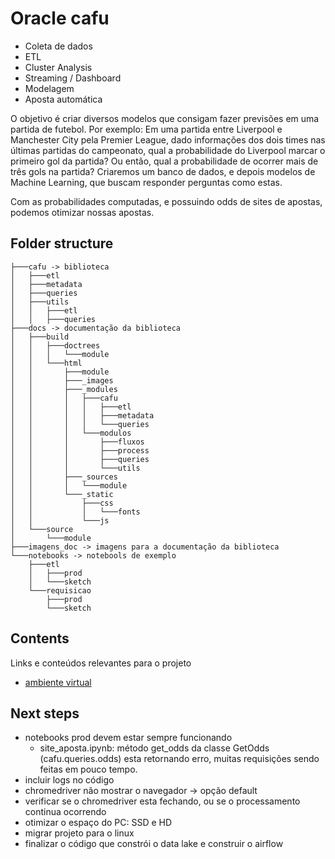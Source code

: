 # Oracle cafu

- Coleta de dados
- ETL
- Cluster Analysis
- Streaming / Dashboard
- Modelagem
- Aposta automática

O objetivo é criar diversos modelos que consigam fazer previsões em uma partida de futebol. Por exemplo: Em uma partida entre Liverpool e Manchester City pela Premier League, dado informações dos dois times nas últimas partidas do campeonato, qual a probabilidade do Liverpool marcar o primeiro gol da partida? Ou então, qual a probabilidade de ocorrer mais de três gols na partida? Criaremos um banco de dados, e depois modelos de Machine Learning, que buscam responder perguntas como estas.

Com as probabilidades computadas, e possuindo odds de sites de apostas, podemos otimizar nossas apostas.

## Folder structure
```
├───cafu -> biblioteca
│   ├───etl
│   ├───metadata
│   ├───queries
│   ├───utils
│   │   ├───etl
│   │   ├───queries
├───docs -> documentação da biblioteca
│   ├───build
│   │   ├───doctrees
│   │   │   └───module
│   │   └───html
│   │       ├───module
│   │       ├───_images
│   │       ├───_modules
│   │       │   ├───cafu
│   │       │   │   ├───etl
│   │       │   │   ├───metadata
│   │       │   │   └───queries
│   │       │   └───modulos
│   │       │       ├───fluxos
│   │       │       ├───process
│   │       │       ├───queries
│   │       │       └───utils
│   │       ├───_sources
│   │       │   └───module
│   │       └───_static
│   │           ├───css
│   │           │   └───fonts
│   │           └───js
│   └───source
│       └───module
├───imagens_doc -> imagens para a documentação da biblioteca
└───notebooks -> notebools de exemplo
    ├───etl
    │   ├───prod
    │   └───sketch
    └───requisicao
        ├───prod
        └───sketch
```

## Contents
Links e conteúdos relevantes para o projeto
- [ambiente virtual](https://ichi.pro/pt/criando-um-ambiente-virtual-para-jupyter-notebook-com-pip-e-conda-guia-muito-simples-103212890404103)

## Next steps
- notebooks prod devem estar sempre funcionando 
    - site_aposta.ipynb: método get_odds da classe GetOdds (cafu.queries.odds) esta retornando erro, muitas requisições sendo feitas em pouco tempo.
- incluir logs no código
- chromedriver não mostrar o navegador -> opção default
- verificar se o chromedriver esta fechando, ou se o processamento continua ocorrendo
- otimizar o espaço do PC: SSD e HD
- migrar projeto para o linux
- finalizar o código que constrói o data lake e construir o airflow